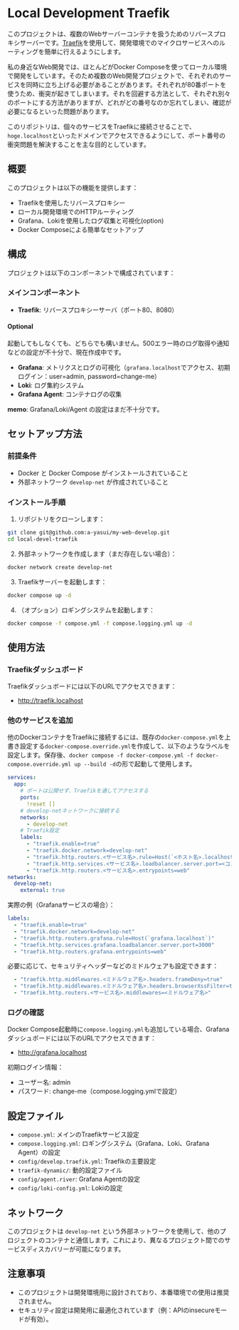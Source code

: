 # Local Development Traefik

このプロジェクトは、複数のWebサーバーコンテナを扱うためのリバースプロキシサーバーです。[Traefik](https://traefik.io/)を使用して、開発環境でのマイクロサービスへのルーティングを簡単に行えるようにします。

私の身近なWeb開発では、ほとんどがDocker Composeを使ってローカル環境で開発をしています。そのため複数のWeb開発プロジェクトで、それぞれのサービスを同時に立ち上げる必要があることがあります。それぞれが80番ポートを使うため、衝突が起きてしまいます。それを回避する方法として、それぞれ別々のポートにする方法がありますが、どれがどの番号なのか忘れてしまい、確認が必要になるといった問題があります。

このリポジトリは、個々のサービスをTraefikに接続させることで、`hoge.localhost`といったドメインでアクセスできるようにして、ポート番号の衝突問題を解決することを主な目的としています。

## 概要

このプロジェクトは以下の機能を提供します：

- Traefikを使用したリバースプロキシー
- ローカル開発環境でのHTTPルーティング
- Grafana、Lokiを使用したログ収集と可視化(option)
- Docker Composeによる簡単なセットアップ

## 構成

プロジェクトは以下のコンポーネントで構成されています：

### メインコンポーネント

- **Traefik**: リバースプロキシーサーバ（ポート80、8080）

#### Optional

起動してもしなくても、どちらでも構いません。500エラー時のログ取得や通知などの設定が不十分で、現在作成中です。

- **Grafana**: メトリクスとログの可視化（`grafana.localhost`でアクセス、初期ログイン：user=admin, password=change-me）
- **Loki**: ログ集約システム
- **Grafana Agent**: コンテナログの収集

**memo**: Grafana/Loki/Agent の設定はまだ不十分です。

## セットアップ方法

### 前提条件

- Docker と Docker Compose がインストールされていること
- 外部ネットワーク `develop-net` が作成されていること

### インストール手順

1. リポジトリをクローンします：

```bash
git clone git@github.com:a-yasui/my-web-develop.git
cd local-devel-traefik
```

2. 外部ネットワークを作成します（まだ存在しない場合）：

```bash
docker network create develop-net
```

3. Traefikサーバーを起動します：

```bash
docker compose up -d
```

4. （オプション）ロギングシステムを起動します：

```bash
docker compose -f compose.yml -f compose.logging.yml up -d
```

## 使用方法

### Traefikダッシュボード

Traefikダッシュボードには以下のURLでアクセスできます：
- http://traefik.localhost

### 他のサービスを追加

他のDockerコンテナをTraefikに接続するには、既存の`docker-compose.yml`を上書き設定する`docker-compose.override.yml`を作成して、以下のようなラベルを設定します。保存後、`docker compose -f docker-compose.yml -f docker-compose.override.yml up --build -d`の形で起動して使用します。

```yaml
services:
  app:
    # ポートは公開せず、Traefikを通してアクセスする
    ports:
      !reset []
    # develop-netネットワークに接続する
    networks:
      - develop-net
    # Traefik設定
    labels:
      - "traefik.enable=true"
      - "traefik.docker.network=develop-net"
      - "traefik.http.routers.<サービス名>.rule=Host(`<ホスト名>.localhost`)"
      - "traefik.http.services.<サービス名>.loadbalancer.server.port=<コンテナ内ポート>"
      - "traefik.http.routers.<サービス名>.entrypoints=web"
networks:
  develop-net:
    external: true
```

実際の例（Grafanaサービスの場合）：

```yaml
labels:
  - "traefik.enable=true"
  - "traefik.docker.network=develop-net"
  - "traefik.http.routers.grafana.rule=Host(`grafana.localhost`)"
  - "traefik.http.services.grafana.loadbalancer.server.port=3000"
  - "traefik.http.routers.grafana.entrypoints=web"
```

必要に応じて、セキュリティヘッダーなどのミドルウェアも設定できます：

```yaml
  - "traefik.http.middlewares.<ミドルウェア名>.headers.frameDeny=true"
  - "traefik.http.middlewares.<ミドルウェア名>.headers.browserXssFilter=true"
  - "traefik.http.routers.<サービス名>.middlewares=<ミドルウェア名>"
```

### ログの確認

Docker Compose起動時に`compose.logging.yml`も追加している場合、Grafanaダッシュボードには以下のURLでアクセスできます：
- http://grafana.localhost

初期ログイン情報：
- ユーザー名: admin
- パスワード: change-me（compose.logging.ymlで設定）

## 設定ファイル

- `compose.yml`: メインのTraefikサービス設定
- `compose.logging.yml`: ロギングシステム（Grafana、Loki、Grafana Agent）の設定
- `config/develop.traefik.yml`: Traefikの主要設定
- `traefik-dynamic/`: 動的設定ファイル
- `config/agent.river`: Grafana Agentの設定
- `config/loki-config.yml`: Lokiの設定

## ネットワーク

このプロジェクトは `develop-net` という外部ネットワークを使用して、他のプロジェクトのコンテナと通信します。これにより、異なるプロジェクト間でのサービスディスカバリーが可能になります。

## 注意事項

- このプロジェクトは開発環境用に設計されており、本番環境での使用は推奨されません。
- セキュリティ設定は開発用に最適化されています（例：APIのinsecureモードが有効）。
